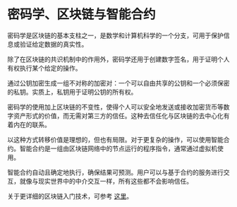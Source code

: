 # 密码学、区块链与智能合约

密码学是区块链的基本支柱之一，是数学和计算机科学的一个分支，可用于保护信息或验证给定数据的真实性。

除了在区块链的共识机制中的作用外，密码学还用于创建数字签名，用于证明个人有权执行某个给定的操作。

通过公钥加密生成一组不对称的加密对：一个可以自由共享的公钥和一个必须保密的私钥。实质上，私钥用于证明公钥的所有权。

密码学的使用加上区块链的不变性，使得个人可以安全地发送或接收加密货币等数字资产形式的价值，而无需对第三方的信任。这种去信任化与区块链的去中心化有着内在的联系。

以这种方式转移价值是理想的，但也有局限。对于更复杂的操作，可以使用智能合约。智能合约是一组由区块链网络中的节点运行的程序指令，通常通过虚拟机使用。

智能合约自动且确定地执行，确保结果可预测。用户可以与基于合约的服务进行交互，就像与现实世界中的中介交互一样，所有这些都不会影响信任。

关于更详细的区块链入门技术，可参考 [这里](https://www2.deloitte.com/insights/us/en/topics/emerging-technologies/blockchain-technical-primer.html)。
